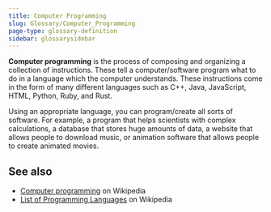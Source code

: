 ```yaml
---
title: Computer Programming
slug: Glossary/Computer_Programming
page-type: glossary-definition
sidebar: glossarysidebar
---
```


**Computer programming** is the process of composing and organizing a collection of instructions. These tell a computer/software program what to do in a language which the computer understands. These instructions come in the form of many different languages such as C++, Java, JavaScript, HTML, Python, Ruby, and Rust.

Using an appropriate language, you can program/create all sorts of software. For example, a program that helps scientists with complex calculations, a database that stores huge amounts of data, a website that allows people to download music, or animation software that allows people to create animated movies.

## See also

- [Computer programming](https://en.wikipedia.org/wiki/Computer_programming) on Wikipedia
- [List of Programming Languages](https://en.wikipedia.org/wiki/List_of_programming_languages) on Wikipedia
